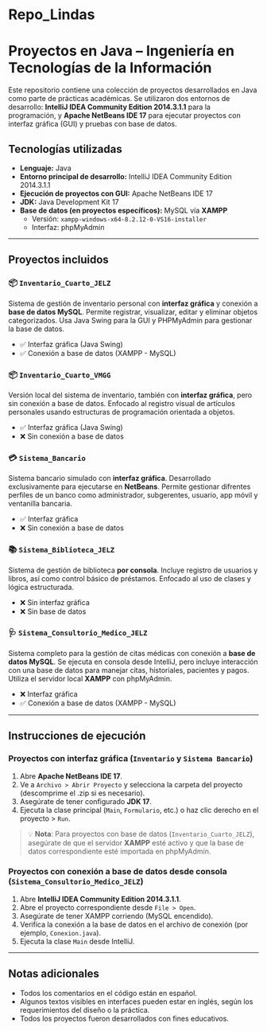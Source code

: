 # Repo_Lindas

# Proyectos en Java – Ingeniería en Tecnologías de la Información

Este repositorio contiene una colección de proyectos desarrollados en Java como parte de prácticas académicas. Se utilizaron dos entornos de desarrollo: **IntelliJ IDEA Community Edition 2014.3.1.1** para la programación, y **Apache NetBeans IDE 17** para ejecutar proyectos con interfaz gráfica (GUI) y pruebas con base de datos.

## Tecnologías utilizadas

- **Lenguaje:** Java
- **Entorno principal de desarrollo:** IntelliJ IDEA Community Edition 2014.3.1.1
- **Ejecución de proyectos con GUI:** Apache NetBeans IDE 17
- **JDK:** Java Development Kit 17
- **Base de datos (en proyectos específicos):** MySQL vía **XAMPP**
  - Versión: `xampp-windows-x64-8.2.12-0-VS16-installer`
  - Interfaz: phpMyAdmin

---

## Proyectos incluidos

### 📦 `Inventario_Cuarto_JELZ`
Sistema de gestión de inventario personal con **interfaz gráfica** y conexión a **base de datos MySQL**. Permite registrar, visualizar, editar y eliminar objetos categorizados. Usa Java Swing para la GUI y PHPMyAdmin para gestionar la base de datos.

- ✅ Interfaz gráfica (Java Swing)
- ✅ Conexión a base de datos (XAMPP - MySQL)

### 📦 `Inventario_Cuarto_VMGG`
Versión local del sistema de inventario, también con **interfaz gráfica**, pero sin conexión a base de datos. Enfocado al registro visual de artículos personales usando estructuras de programación orientada a objetos.

- ✅ Interfaz gráfica (Java Swing)
- ❌ Sin conexión a base de datos

### 💳 `Sistema_Bancario`
Sistema bancario simulado con **interfaz gráfica**. Desarrollado exclusivamente para ejecutarse en **NetBeans**. Permite gestionar difrentes perfiles de un banco como administrador, subgerentes, usuario, app móvil y ventanilla bancaria.

- ✅ Interfaz gráfica
- ❌ Sin conexión a base de datos

### 📚 `Sistema_Biblioteca_JELZ`
Sistema de gestión de biblioteca **por consola**. Incluye registro de usuarios y libros, así como control básico de préstamos. Enfocado al uso de clases y lógica estructurada.

- ❌ Sin interfaz gráfica
- ❌ Sin base de datos

### 🩺 `Sistema_Consultorio_Medico_JELZ`
Sistema completo para la gestión de citas médicas con conexión a **base de datos MySQL**. Se ejecuta en consola desde IntelliJ, pero incluye interacción con una base de datos para manejar citas, historiales, pacientes y pagos. Utiliza el servidor local **XAMPP** con phpMyAdmin.

- ❌ Interfaz gráfica
- ✅ Conexión a base de datos (XAMPP - MySQL)

---

## Instrucciones de ejecución

### Proyectos con interfaz gráfica (`Inventario` y `Sistema Bancario`)

1. Abre **Apache NetBeans IDE 17**.
2. Ve a `Archivo > Abrir Proyecto` y selecciona la carpeta del proyecto (descomprime el .zip si es necesario).
3. Asegúrate de tener configurado **JDK 17**.
4. Ejecuta la clase principal (`Main`, `Formulario`, etc.) o haz clic derecho en el proyecto > `Run`.

> 💡 **Nota**: Para proyectos con base de datos (`Inventario_Cuarto_JELZ`), asegúrate de que el servidor **XAMPP** esté activo y que la base de datos correspondiente esté importada en phpMyAdmin.

### Proyectos con conexión a base de datos desde consola (`Sistema_Consultorio_Medico_JELZ`)

1. Abre **IntelliJ IDEA Community Edition 2014.3.1.1**.
2. Abre el proyecto correspondiente desde `File > Open`.
3. Asegúrate de tener XAMPP corriendo (MySQL encendido).
4. Verifica la conexión a la base de datos en el archivo de conexión (por ejemplo, `Conexion.java`).
5. Ejecuta la clase `Main` desde IntelliJ.

---

## Notas adicionales

- Todos los comentarios en el código están en español.
- Algunos textos visibles en interfaces pueden estar en inglés, según los requerimientos del diseño o la práctica.
- Todos los proyectos fueron desarrollados con fines educativos.


